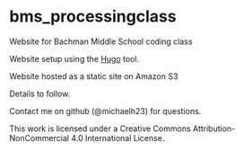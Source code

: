 # bms_processingclass
Website for Bachman Middle School coding class

Website setup using the [Hugo](https://gohugo.io/) tool.

Website hosted as a static site on Amazon S3

Details to follow.

Contact me on github (@michaelh23) for questions.

This work is licensed under a Creative Commons Attribution-NonCommercial 4.0 International License.

